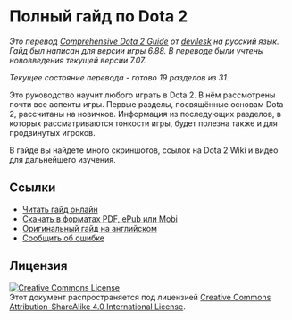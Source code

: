 # 
# Полный гайд по Dota 2

*Это перевод [Comprehensive Dota 2 Guide](http://steamcommunity.com/sharedfiles/filedetails/?id=123364976) от [devilesk](http://steamcommunity.com/id/devilesk) на русский язык. Гайд был написан для версии игры 6.88. В переводе были учтены нововведения текущей версии 7.07.*

*Текущее состояние перевода - готово 19 разделов из 31.*

Это руководство научит любого играть в Dota 2. В нём рассмотрены почти все аспекты игры. Первые разделы, посвящённые основам Dota 2, рассчитаны на новичков. Информация из последующих разделов, в которых рассматриваются тонкости игры, будет полезна также и для продвинутых игроков.

В гайде вы найдете много скриншотов, ссылок на Dota 2 Wiki и видео для дальнейшего изучения.

## Ссылки

* [Читать гайд онлайн](https://www.gitbook.com/read/book/ellysh/comprehensive-dota-guide)
* [Скачать в форматах PDF, ePub или Mobi](https://www.gitbook.com/book/ellysh/comprehensive-dota-guide/details)
* [Оригинальный гайд на английском](http://steamcommunity.com/sharedfiles/filedetails/?id=123364976)
* [Сообщить об ошибке](mailto:petrsum@gmail.com)

## Лицензия

<a rel="license" href="https://creativecommons.org/licenses/by-sa/4.0/"><img alt="Creative Commons License" style="border-width:0" src="https://licensebuttons.net/l/by-sa/4.0/88x31.png"/></a><br />Этот документ распространяется под лицензией <a rel="license" href="https://creativecommons.org/licenses/by-sa/4.0/">Creative Commons Attribution-ShareAlike 4.0 International License</a>.

